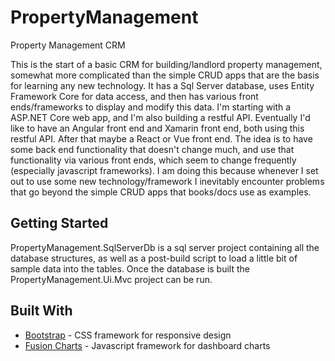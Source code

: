 # PropertyManagement
Property Management CRM

This is the start of a basic CRM for building/landlord property management, somewhat more complicated than the simple CRUD apps that are the basis for learning any new technology. It has a Sql Server database, uses Entity Framework Core for data access, and then has various front ends/frameworks to display and modify this data. I'm starting with a ASP.NET Core web app, and I'm also building a restful API. Eventually I'd like to have an Angular front end and Xamarin front end, both using this restful API.  After that maybe a React or Vue front end.  The idea is to have some back end functionality that doesn't change much, and use that functionality via various front ends, which seem to change frequently (especially javascript frameworks). I am doing this because whenever I set out to use some new technology/framework I inevitably encounter problems that go beyond the simple CRUD apps that books/docs use as examples.

## Getting Started

PropertyManagement.SqlServerDb is a sql server project containing all the database structures, as well as a post-build script to load a little bit of sample data into the tables. Once the database is built the PropertyManagement.Ui.Mvc project can be run.

## Built With

* [Bootstrap](https://getbootstrap.com/) - CSS framework for responsive design
* [Fusion Charts](https://www.fusioncharts.com/) - Javascript framework for dashboard charts
